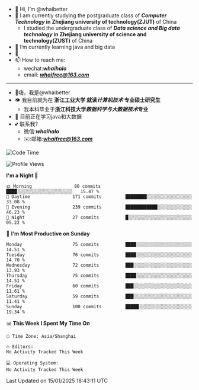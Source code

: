 - 👋 Hi, I’m @whaibetter
- 👀 I am currently studying the postgraduate class of ***Computer Technology* in Zhejiang university of technology(ZJUT)** of China
  -  I studied the undergraduate class of ***Data science and Big data technology* in Zhejiang university of science and technology(ZUST)** of China
- 🌱 I’m currently learning java and big data
- 💞️ 
- 📫 How to reach me: 
  - wechat:***whaihalo***
  - email: ***whaifree@163.com***
 ------------------------
- 👋嗨，我是@whaibetter
- 👁 我目前就为在 **浙江工业大学 就读*计算机技术* 专业硕士研究生**
  - 我本科毕业于**浙江科技大学*数据科学与大数据技术*专业**
- 🌴 目前正在学习java和大数据
- 💕 联系我?
  - 微信:***whaihalo***
  - ✉️:邮箱:***whaifree@163.com***

<!--START_SECTION:waka-->
![Code Time](http://img.shields.io/badge/Code%20Time-665%20hrs%202%20mins-blue)

![Profile Views](http://img.shields.io/badge/Profile%20Views-0-blue)

**I'm a Night 🦉** 

```text
🌞 Morning                80 commits          ████░░░░░░░░░░░░░░░░░░░░░   15.47 % 
🌆 Daytime                171 commits         ████████░░░░░░░░░░░░░░░░░   33.08 % 
🌃 Evening                239 commits         ████████████░░░░░░░░░░░░░   46.23 % 
🌙 Night                  27 commits          █░░░░░░░░░░░░░░░░░░░░░░░░   05.22 % 
```
📅 **I'm Most Productive on Sunday** 

```text
Monday                   75 commits          ████░░░░░░░░░░░░░░░░░░░░░   14.51 % 
Tuesday                  76 commits          ████░░░░░░░░░░░░░░░░░░░░░   14.70 % 
Wednesday                72 commits          ███░░░░░░░░░░░░░░░░░░░░░░   13.93 % 
Thursday                 75 commits          ████░░░░░░░░░░░░░░░░░░░░░   14.51 % 
Friday                   60 commits          ███░░░░░░░░░░░░░░░░░░░░░░   11.61 % 
Saturday                 59 commits          ███░░░░░░░░░░░░░░░░░░░░░░   11.41 % 
Sunday                   100 commits         █████░░░░░░░░░░░░░░░░░░░░   19.34 % 
```


📊 **This Week I Spent My Time On** 

```text
🕑︎ Time Zone: Asia/Shanghai

🔥 Editors: 
No Activity Tracked This Week

💻 Operating System: 
No Activity Tracked This Week
```


 Last Updated on 15/01/2025 18:43:11 UTC
<!--END_SECTION:waka-->
